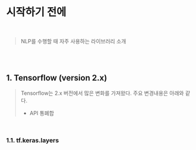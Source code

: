 # 시작하기 전에
<br/>

> NLP를 수행할 때 자주 사용하는 라이브러리 소개

<br/><br/>


## 1. Tensorflow (version 2.x)
> Tensorflow는 2.x 버전에서 많은 변화를 가져왔다. 주요 변경내용은 아래와 같다. 
> * API 통폐합

<br/>

### 1.1. tf.keras.layers
> 
